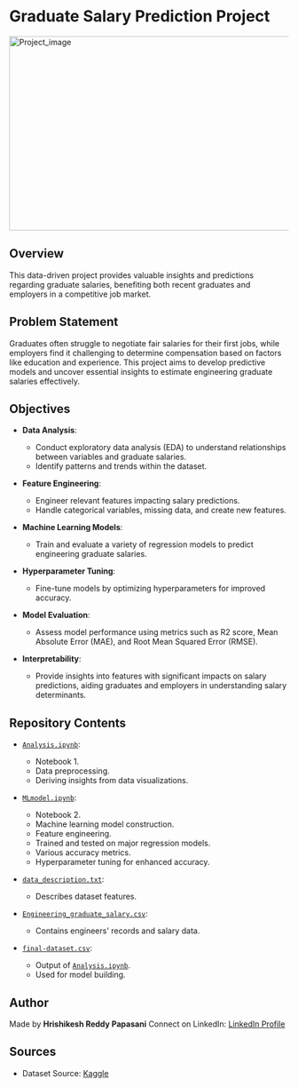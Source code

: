 # Graduate Salary Prediction Project


<img src="https://thecleverprogrammer.com/wp-content/uploads/2022/10/Salary-Prediction-with-Machine-Learning.png" alt = "Project_image" width="600" height="350">


## Overview
This data-driven project provides valuable insights and predictions regarding graduate salaries, benefiting both recent graduates and employers in a competitive job market.

## Problem Statement
Graduates often struggle to negotiate fair salaries for their first jobs, while employers find it challenging to determine compensation based on factors like education and experience. 
This project aims to develop predictive models and uncover essential insights to estimate engineering graduate salaries effectively.

## Objectives
- **Data Analysis**:
  - Conduct exploratory data analysis (EDA) to understand relationships between variables and graduate salaries.
  - Identify patterns and trends within the dataset.

- **Feature Engineering**:
  - Engineer relevant features impacting salary predictions.
  - Handle categorical variables, missing data, and create new features.

- **Machine Learning Models**:
  - Train and evaluate a variety of regression models to predict engineering graduate salaries.

- **Hyperparameter Tuning**:
  - Fine-tune models by optimizing hyperparameters for improved accuracy.

- **Model Evaluation**:
  - Assess model performance using metrics such as R2 score, Mean Absolute Error (MAE), and Root Mean Squared Error (RMSE).

- **Interpretability**:
  - Provide insights into features with significant impacts on salary predictions, aiding graduates and employers in understanding salary determinants.

## Repository Contents
- [`Analysis.ipynb`](Analysis.ipynb):
  - Notebook 1.
  - Data preprocessing.
  - Deriving insights from data visualizations.

- [`MLmodel.ipynb`](MLmodel.ipynb):
  - Notebook 2.
  - Machine learning model construction.
  - Feature engineering.
  - Trained and tested on major regression models.
  - Various accuracy metrics.
  - Hyperparameter tuning for enhanced accuracy.

- [`data_description.txt`](data_description.txt):
  - Describes dataset features.

- [`Engineering_graduate_salary.csv`](Engineering_graduate_salary.csv):
  - Contains engineers' records and salary data.

- [`final-dataset.csv`](final-dataset.csv):
  - Output of [`Analysis.ipynb`](Analysis.ipynb).
  - Used for model building.

## Author
Made by **Hrishikesh Reddy Papasani**
Connect on LinkedIn: [LinkedIn Profile](https://www.linkedin.com/in/hrishikesh-reddy-papasani-02110725a/)

## Sources
- Dataset Source: [Kaggle](https://www.kaggle.com/datasets/manishkc06/engineering-graduate-salary-prediction)

